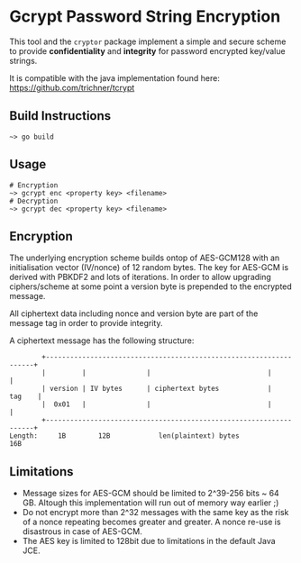 # Gcrypt Password String Encryption

This tool and the `cryptor` package implement a simple and secure scheme
to provide **confidentiality** and **integrity** for password encrypted key/value strings.

It is compatible with the java implementation found here: https://github.com/trichner/tcrypt

## Build Instructions

```
~> go build
```

## Usage

```
# Encryption
~> gcrypt enc <property key> <filename>
# Decryption
~> gcrypt dec <property key> <filename>
```

## Encryption

The underlying encryption scheme builds ontop of AES-GCM128 with an initialisation vector (IV/nonce) of
12 random bytes. The key for AES-GCM is derived with PBKDF2 and lots of iterations.
In order to allow upgrading ciphers/scheme at some point a version byte is
prepended to the encrypted message.

All ciphertext data including nonce and version byte are part of the message tag in order to provide integrity.

A ciphertext message has the following structure:
```
        +-------------------------------------------------------------------+
        |         |               |                             |           |
        | version | IV bytes      | ciphertext bytes            |    tag    |
        |  0x01   |               |                             |           |
        +-------------------------------------------------------------------+
Length:     1B        12B            len(plaintext) bytes            16B
```

## Limitations

- Message sizes for AES-GCM should be limited to 2^39-256 bits ~ 64 GB. Altough this implementation will run out of memory way earlier ;)
- Do not encrypt more than 2^32 messages with the same key as the risk of a nonce repeating becomes greater and greater. A nonce re-use is disastrous in case of AES-GCM.
- The AES key is limited to 128bit due to limitations in the default Java JCE.